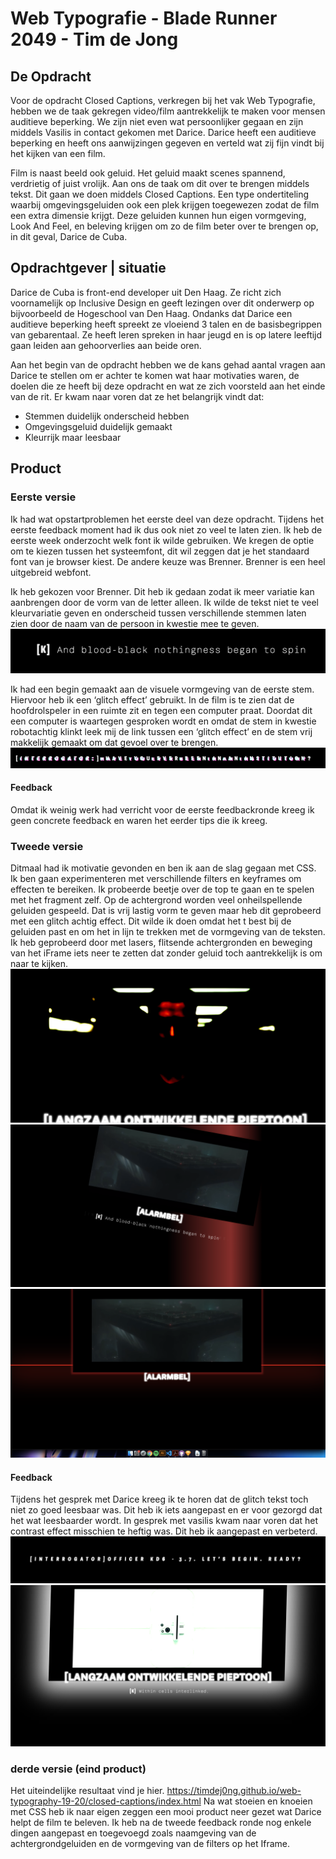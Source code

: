 # Web Typografie - Blade Runner 2049 - Tim de Jong

## De Opdracht

Voor de opdracht Closed Captions, verkregen bij het vak Web Typografie, hebben we de taak gekregen video/film aantrekkelijk te maken voor mensen auditieve beperking. We zijn niet even wat persoonlijker gegaan en zijn middels Vasilis in contact gekomen met Darice. Darice heeft een auditieve beperking en heeft ons aanwijzingen gegeven en verteld wat zij fijn vindt bij het kijken van een film.

Film is naast beeld ook geluid. Het geluid maakt scenes spannend, verdrietig of juist vrolijk. Aan ons de taak om dit over te brengen middels tekst. Dit gaan we doen middels Closed Captions. Een type ondertiteling waarbij omgevingsgeluiden ook een  plek krijgen toegewezen zodat de film een extra dimensie krijgt. Deze geluiden kunnen hun eigen vormgeving, Look And Feel, en beleving krijgen om zo de film beter over te brengen op, in dit geval, Darice de Cuba.



## Opdrachtgever | situatie

Darice de Cuba is front-end developer uit Den Haag. Ze richt zich voornamelijk op Inclusive Design en geeft lezingen over dit onderwerp op bijvoorbeeld de Hogeschool van Den Haag. Ondanks dat Darice een auditieve beperking heeft spreekt ze vloeiend 3 talen en de basisbegrippen van gebarentaal. Ze heeft leren spreken in haar jeugd en is op latere leeftijd gaan leiden aan gehoorverlies aan beide oren. 

Aan het begin van de opdracht hebben we de kans gehad aantal vragen aan Darice te stellen om er achter te komen wat haar motivaties waren, de doelen die ze heeft bij deze opdracht en wat ze zich voorsteld aan het einde van de rit. 
Er kwam naar voren dat ze het belangrijk vindt dat:

* Stemmen duidelijk onderscheid hebben
* Omgevingsgeluid duidelijk gemaakt
* Kleurrijk maar leesbaar




## Product 


### Eerste versie

Ik had wat opstartproblemen het eerste deel van deze opdracht. Tijdens het eerste feedback moment had ik dus ook niet zo veel te laten zien. Ik heb de eerste week onderzocht welk font ik wilde gebruiken. We kregen de optie om te kiezen tussen het systeemfont, dit wil zeggen dat je het standaard font van je browser kiest. De andere keuze was Brenner. Brenner is een heel uitgebreid webfont.

Ik heb gekozen voor Brenner. Dit heb ik gedaan zodat ik meer variatie kan aanbrengen door de vorm van de letter alleen. Ik wilde de tekst niet te veel kleurvariatie geven en onderscheid tussen verschillende stemmen laten zien door de naam van de persoon in kwestie mee te geven. 
![naamgeving](naamgeving.png)

Ik had een begin gemaakt aan de visuele vormgeving van de eerste stem. Hiervoor heb ik een ‘glitch effect’ gebruikt. In de film is te zien dat de hoofdrolspeler in een ruimte zit en tegen een computer praat. Doordat dit een computer is waartegen gesproken wordt en omdat de stem in kwestie robotachtig klinkt leek mij de link tussen een ‘glitch effect’ en de stem vrij makkelijk gemaakt om dat gevoel over te brengen.
![glitch effect](glitch.png)


#### Feedback

Omdat ik weinig werk had verricht voor de eerste feedbackronde kreeg ik geen concrete feedback en waren het eerder tips die ik kreeg.


### Tweede versie
Ditmaal had ik motivatie gevonden en ben ik aan de slag gegaan met CSS. Ik ben gaan experimenteren met verschillende filters en keyframes om effecten te bereiken. Ik probeerde beetje over de top te gaan en te spelen met het fragment zelf. Op de achtergrond worden veel onheilspellende geluiden gespeeld. Dat is vrij lastig vorm te geven maar heb dit geprobeerd met een glitch achtig effect. Dit wilde ik doen omdat het t best bij de geluiden past en om het in lijn te trekken met de vormgeving van de teksten. Ik heb geprobeerd door met lasers, flitsende achtergronden en beweging van het iFrame iets neer te zetten dat zonder geluid toch aantrekkelijk is om naar te kijken.
![contrast](contrast.png)
![effect](top.png)
![effect](topp.png)

#### Feedback
Tijdens het gesprek met Darice kreeg ik te horen dat de glitch tekst toch niet zo goed leesbaar was. Dit heb ik iets aangepast en er voor gezorgd dat het wat leesbaarder wordt.  In gesprek met vasilis kwam naar voren dat het contrast effect misschien te heftig was. Dit heb ik aangepast en verbeterd.
![glitch effect verbeterd](glitch1.png)
![verbeterde contrastscene ](laaststescene.png)



### derde versie (eind product)

Het uiteindelijke resultaat vind je hier. https://timdej0ng.github.io/web-typography-19-20/closed-captions/index.html
Na wat stoeien en knoeien met CSS heb ik naar eigen zeggen een mooi product neer gezet wat Darice helpt de film te beleven. Ik heb na de tweede feedback ronde nog enkele dingen aangepast en toegevoegd zoals naamgeving van de achtergrondgeluiden en de vormgeving van de filters op het Iframe.






